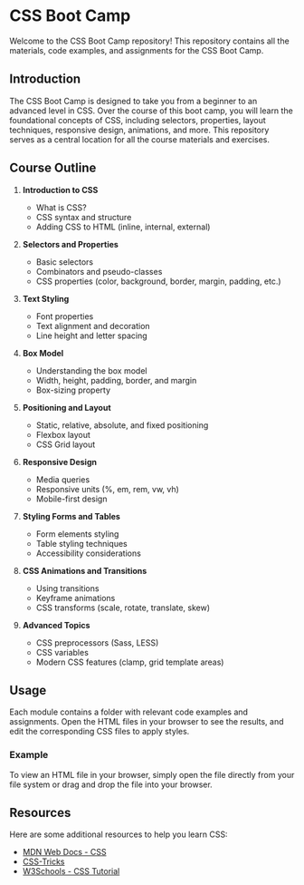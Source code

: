 # CSS Boot Camp

Welcome to the CSS Boot Camp repository! This repository contains all the materials, code examples, and assignments for the CSS Boot Camp.

## Introduction

The CSS Boot Camp is designed to take you from a beginner to an advanced level in CSS. Over the course of this boot camp, you will learn the foundational concepts of CSS, including selectors, properties, layout techniques, responsive design, animations, and more. This repository serves as a central location for all the course materials and exercises.

## Course Outline

1. **Introduction to CSS**
   - What is CSS?
   - CSS syntax and structure
   - Adding CSS to HTML (inline, internal, external)

2. **Selectors and Properties**
   - Basic selectors
   - Combinators and pseudo-classes
   - CSS properties (color, background, border, margin, padding, etc.)

3. **Text Styling**
   - Font properties
   - Text alignment and decoration
   - Line height and letter spacing

4. **Box Model**
   - Understanding the box model
   - Width, height, padding, border, and margin
   - Box-sizing property

5. **Positioning and Layout**
   - Static, relative, absolute, and fixed positioning
   - Flexbox layout
   - CSS Grid layout

6. **Responsive Design**
   - Media queries
   - Responsive units (%, em, rem, vw, vh)
   - Mobile-first design

7. **Styling Forms and Tables**
   - Form elements styling
   - Table styling techniques
   - Accessibility considerations

8. **CSS Animations and Transitions**
   - Using transitions
   - Keyframe animations
   - CSS transforms (scale, rotate, translate, skew)

9. **Advanced Topics**
   - CSS preprocessors (Sass, LESS)
   - CSS variables
   - Modern CSS features (clamp, grid template areas)

## Usage

Each module contains a folder with relevant code examples and assignments. Open the HTML files in your browser to see the results, and edit the corresponding CSS files to apply styles.

### Example

To view an HTML file in your browser, simply open the file directly from your file system or drag and drop the file into your browser.

## Resources

Here are some additional resources to help you learn CSS:

- [MDN Web Docs - CSS](https://developer.mozilla.org/en-US/docs/Web/CSS)
- [CSS-Tricks](https://css-tricks.com/)
- [W3Schools - CSS Tutorial](https://www.w3schools.com/css/)
